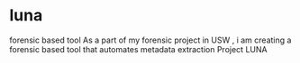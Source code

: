# luna
forensic based tool
As a part of my forensic project in USW , i am creating a forensic based tool that automates
metadata extraction
Project LUNA
